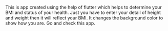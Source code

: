 This is app created using the help of flutter which helps to determine your BMI and status of your health. Just you have to enter your detail of height and weight then it will reflect your BMI. It changes the background color to show how you are. Go and check this app.
